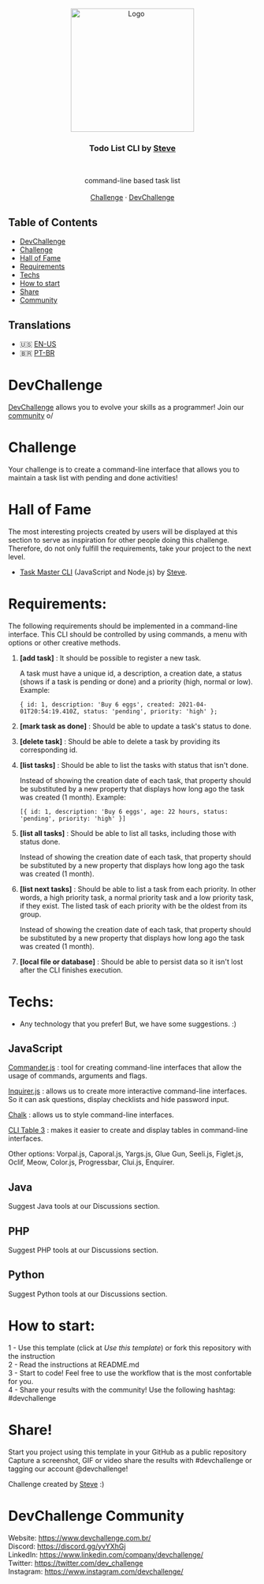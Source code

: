 <br />
<p align="center">
    <img src="https://res.cloudinary.com/dmct8cfu9/image/upload/v1620183656/carbon_todolist-cli.png" alt="Logo" width="250">

  <h3 align="center">Todo List CLI by <a href="https://github.com/stevescruz">Steve</a></h3>
 <br />
  <p align="center">
     command-line based task list
       <br />
    <br />
    <a href="https://www.devchallenge.com.br/challenges/607785ac40398e001f6046c6/details">Challenge</a>
    ·
    <a href="https://www.devchallenge.com.br/">DevChallenge</a>
  </p>
</p>

## Table of Contents

* [DevChallenge](#devchallenge) 
* [Challenge](#challenge)
* [Hall of Fame](#hall-of-fame)
* [Requirements](#requirements)
* [Techs](#techs)
* [How to start](#how-to-start)
* [Share](#share)
* [Community](#devchallenge-community)

## Translations

* :us: [EN-US](README.md)
* :brazil: [PT-BR](translations/README_PT-BR.md)

# DevChallenge
<a href="https://devchallenge.now.sh/"> DevChallenge</a> allows you to evolve your skills as a programmer! Join our <a href="https://discord.gg/yvYXhGj">community</a> o/

# Challenge
Your challenge is to create a command-line interface that allows you to maintain a task list with pending and done activities!

# Hall of Fame
The most interesting projects created by users will be displayed at this section to serve as inspiration for other people doing this challenge. Therefore, do not only fulfill the requirements, take your project to the next level.

- [Task Master CLI](https://github.com/stevescruz/task-master) (JavaScript and Node.js) by [Steve](https://github.com/stevescruz).

# Requirements:
The following requirements should be implemented in a command-line interface. This CLI should be controlled by using commands, a menu with options or other creative methods.
1. <b>[add task]</b> : It should be possible to register a new task.

    A task must have a unique id, a description, a creation date, a status (shows if a task is pending or done) and a priority (high, normal or low). Example:
    
    `{ id: 1, description: 'Buy 6 eggs', created: 2021-04-01T20:54:19.410Z, status: 'pending', priority: 'high' };`
2. <b>[mark task as done]</b> : Should be able to update a task's status to done.
3. <b>[delete task]</b> : Should be able to delete a task by providing its corresponding id.
4. <b>[list tasks]</b> : Should be able to list the tasks with status that isn't done.
    
    Instead of showing the creation date of each task, that property should be substituted by a new property that displays how long ago the task was created (1 month). Example:

    `[{ id: 1, description: 'Buy 6 eggs', age: 22 hours, status: 'pending', priority: 'high' }]`
5. <b>[list all tasks]</b> : Should be able to list all tasks, including those with status done.
    
    Instead of showing the creation date of each task, that property should be substituted by a new property that displays how long ago the task was created (1 month).
6. <b>[list next tasks]</b> : Should be able to list a task from each priority. In other words, a high priority task, a normal priority task and a low priority task, if they exist. The listed task of each priority with be the oldest from its group.

    Instead of showing the creation date of each task, that property should be substituted by a new property that displays how long ago the task was created (1 month).<br>
7. <b>[local file or database]</b> : Should be able to persist data so it isn't lost after the CLI finishes execution.

# Techs: 
- Any technology that you prefer! But, we have some suggestions. :)

## JavaScript

[Commander.js](https://github.com/tj/commander.js/) : tool for creating command-line interfaces that allow the usage of commands, arguments and flags.

[Inquirer.js](https://github.com/SBoudrias/Inquirer.js/) : allows us to create more interactive command-line interfaces. So it can ask questions, display checklists and hide password input.

[Chalk](https://github.com/chalk/chalk) : allows us to style command-line interfaces.

[CLI Table 3](https://github.com/cli-table/cli-table3) : makes it easier to create and display tables in command-line interfaces.

Other options: Vorpal.js, Caporal.js, Yargs.js, Glue Gun, Seeli.js, Figlet.js, Oclif, Meow, Color.js, Progressbar, Clui.js, Enquirer.

## Java

Suggest Java tools at our Discussions section.

## PHP

Suggest PHP tools at our Discussions section.

## Python

Suggest Python tools at our Discussions section.

# How to start:
1 - Use this template (click at *Use this template*) or fork this repository with the instruction<br>
2 - Read the instructions at README.md<br>
3 - Start to code! Feel free to use the workflow that is the most confortable for you.<br>
4 - Share your results with the community! Use the following hashtag: #devchallenge

# Share!
Start you project using this template in your GitHub as a public repository<br>
Capture a screenshot, GIF or video share the results with #devchallenge or tagging our account @devchallenge!<br>

Challenge created by <a href="https://www.linkedin.com/in/stevescruz/">Steve</a> :)


# DevChallenge Community
Website: https://www.devchallenge.com.br/ <br>
Discord: https://discord.gg/yvYXhGj <br>
LinkedIn: https://www.linkedin.com/company/devchallenge/<br>
Twitter: https://twitter.com/dev_challenge<br>
Instagram: https://www.instagram.com/devchallenge/<br>